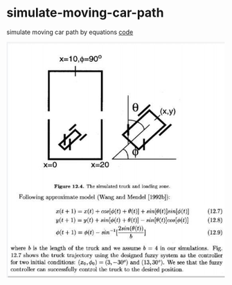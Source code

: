 # simulate-moving-car-path
simulate moving car path by equations
[code](https://github.com/alisharifi2000/simulate-moving-car-path/blob/master/Simulat_car_path.ipynb)

<img src="https://github.com/alisharifi2000/simulate-moving-car-path/blob/master/problem.png"/>

